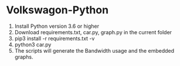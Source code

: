 # Volkswagon-Python
1. Install Python version 3.6 or higher
2. Download requirements.txt, car.py, graph.py in the current folder
3. pip3 install -r requirements.txt -v
4. python3 car.py
5. The scripts will generate the Bandwidth usage and the embedded graphs. 
